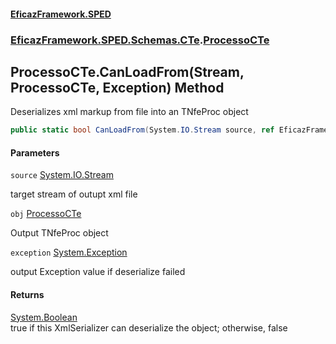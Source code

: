 #### [EficazFramework.SPED](EficazFrameworkSPED.md 'EficazFramework SPED')
### [EficazFramework.SPED.Schemas.CTe](EficazFramework.SPED.Schemas.CTe.md 'EficazFramework.SPED.Schemas.CTe').[ProcessoCTe](EficazFramework.SPED.Schemas.CTe/ProcessoCTe.md 'EficazFramework.SPED.Schemas.CTe.ProcessoCTe')

## ProcessoCTe.CanLoadFrom(Stream, ProcessoCTe, Exception) Method

Deserializes xml markup from file into an TNfeProc object

```csharp
public static bool CanLoadFrom(System.IO.Stream source, ref EficazFramework.SPED.Schemas.CTe.ProcessoCTe obj, ref System.Exception exception);
```
#### Parameters

<a name='EficazFramework.SPED.Schemas.CTe.ProcessoCTe.CanLoadFrom(System.IO.Stream,EficazFramework.SPED.Schemas.CTe.ProcessoCTe,System.Exception).source'></a>

`source` [System.IO.Stream](https://docs.microsoft.com/en-us/dotnet/api/System.IO.Stream 'System.IO.Stream')

target stream of outupt xml file

<a name='EficazFramework.SPED.Schemas.CTe.ProcessoCTe.CanLoadFrom(System.IO.Stream,EficazFramework.SPED.Schemas.CTe.ProcessoCTe,System.Exception).obj'></a>

`obj` [ProcessoCTe](EficazFramework.SPED.Schemas.CTe/ProcessoCTe.md 'EficazFramework.SPED.Schemas.CTe.ProcessoCTe')

Output TNfeProc object

<a name='EficazFramework.SPED.Schemas.CTe.ProcessoCTe.CanLoadFrom(System.IO.Stream,EficazFramework.SPED.Schemas.CTe.ProcessoCTe,System.Exception).exception'></a>

`exception` [System.Exception](https://docs.microsoft.com/en-us/dotnet/api/System.Exception 'System.Exception')

output Exception value if deserialize failed

#### Returns
[System.Boolean](https://docs.microsoft.com/en-us/dotnet/api/System.Boolean 'System.Boolean')  
true if this XmlSerializer can deserialize the object; otherwise, false
